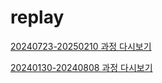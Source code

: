 # replay

[20240723-20250210 과정 다시보기](https://bit.ly/3LU7jGP)

[20240130-20240808 과정 다시보기](https://bit.ly/4f9bQTo)

<!-- [20230725-20240202 과정 다시보기](https://bit.ly/44UUZin) -->
